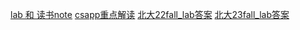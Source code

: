 [lab 和 读书note](https://wdxtub.com/csapp/thin-csapp-0/2016/04/16/)
[csapp重点解读](https://fengmuzi2003.gitbook.io/csapp3e)
[北大22fall_lab答案](https://github.com/EmptyBlueBox/Introduction_to_Computer_System_ICS-gxt-2022Fall-PKU)
[北大23fall_lab答案](https://github.com/zhuozhiyongde/Introduction-To-Computer-System-2023Fall-PKU)